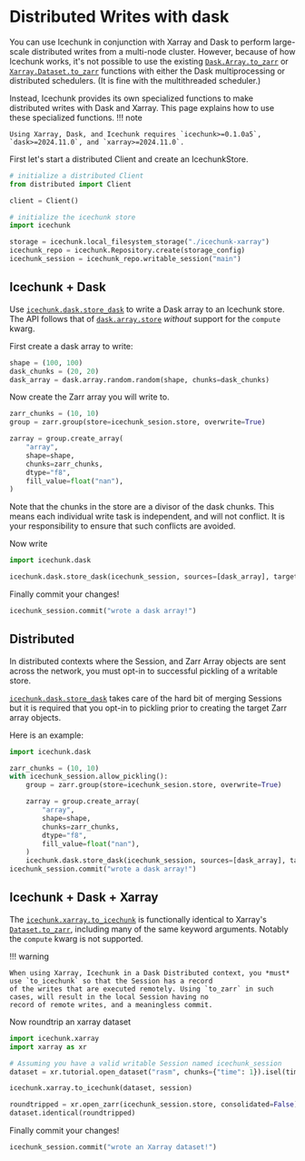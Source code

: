 # Distributed Writes with dask

You can use Icechunk in conjunction with Xarray and Dask to perform large-scale distributed writes from a multi-node cluster.
However, because of how Icechunk works, it's not possible to use the existing [`Dask.Array.to_zarr`](https://docs.dask.org/en/latest/generated/dask.array.to_zarr.html) or [`Xarray.Dataset.to_zarr`](https://docs.xarray.dev/en/latest/generated/xarray.Dataset.to_zarr.html) functions with either the Dask multiprocessing or distributed schedulers. (It is fine with the multithreaded scheduler.)

Instead, Icechunk provides its own specialized functions to make distributed writes with Dask and Xarray.
This page explains how to use these specialized functions.
!!! note

    Using Xarray, Dask, and Icechunk requires `icechunk>=0.1.0a5`, `dask>=2024.11.0`, and `xarray>=2024.11.0`.


First let's start a distributed Client and create an IcechunkStore.

```python
# initialize a distributed Client
from distributed import Client

client = Client()

# initialize the icechunk store
import icechunk

storage = icechunk.local_filesystem_storage("./icechunk-xarray")
icechunk_repo = icechunk.Repository.create(storage_config)
icechunk_session = icechunk_repo.writable_session("main")
```

## Icechunk + Dask

Use [`icechunk.dask.store_dask`](./reference.md#icechunk.dask.store_dask) to write a Dask array to an Icechunk store.
The API follows that of [`dask.array.store`](https://docs.dask.org/en/stable/generated/dask.array.store.html) *without*
support for the `compute` kwarg.

First create a dask array to write:
```python
shape = (100, 100)
dask_chunks = (20, 20)
dask_array = dask.array.random.random(shape, chunks=dask_chunks)
```

Now create the Zarr array you will write to.
```python
zarr_chunks = (10, 10)
group = zarr.group(store=icechunk_sesion.store, overwrite=True)

zarray = group.create_array(
    "array",
    shape=shape,
    chunks=zarr_chunks,
    dtype="f8",
    fill_value=float("nan"),
)
```
Note that the chunks in the store are a divisor of the dask chunks. This means each individual
write task is independent, and will not conflict. It is your responsibility to ensure that such
conflicts are avoided.

Now write
```python
import icechunk.dask

icechunk.dask.store_dask(icechunk_session, sources=[dask_array], targets=[zarray])
```

Finally commit your changes!
```python
icechunk_session.commit("wrote a dask array!")
```


## Distributed

In distributed contexts where the Session, and Zarr Array objects are sent across the network,
you must opt-in to successful pickling of a writable store.

[`icechunk.dask.store_dask`](./reference.md#icechunk.dask.store_dask) takes care of the hard bit of
merging Sessions but it is required that you opt-in to pickling prior to creating the target Zarr array objects.

Here is an example:
```python
import icechunk.dask

zarr_chunks = (10, 10)
with icechunk_session.allow_pickling():
    group = zarr.group(store=icechunk_sesion.store, overwrite=True)

    zarray = group.create_array(
        "array",
        shape=shape,
        chunks=zarr_chunks,
        dtype="f8",
        fill_value=float("nan"),
    )
    icechunk.dask.store_dask(icechunk_session, sources=[dask_array], targets=[zarray])
icechunk_session.commit("wrote a dask array!")
```

## Icechunk + Dask + Xarray

The [`icechunk.xarray.to_icechunk`](./reference.md#icechunk.xarray.to_icechunk) is functionally identical to Xarray's
[`Dataset.to_zarr`](https://docs.xarray.dev/en/stable/generated/xarray.Dataset.to_zarr.html), including many of the same keyword arguments.
Notably the ``compute`` kwarg is not supported.

!!! warning

    When using Xarray, Icechunk in a Dask Distributed context, you *must* use `to_icechunk` so that the Session has a record
    of the writes that are executed remotely. Using `to_zarr` in such cases, will result in the local Session having no
    record of remote writes, and a meaningless commit.


Now roundtrip an xarray dataset
```python
import icechunk.xarray
import xarray as xr

# Assuming you have a valid writable Session named icechunk_session
dataset = xr.tutorial.open_dataset("rasm", chunks={"time": 1}).isel(time=slice(24))

icechunk.xarray.to_icechunk(dataset, session)

roundtripped = xr.open_zarr(icechunk_session.store, consolidated=False)
dataset.identical(roundtripped)
```

Finally commit your changes!
```python
icechunk_session.commit("wrote an Xarray dataset!")
```
